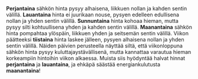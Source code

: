 **Perjantaina** sähkön hinta pysyy alhaisena, liikkuen nollan ja kahden sentin välillä. **Lauantaina** hinta ei juurikaan nouse, pysyen edelleen edullisena nollan ja yhden sentin välillä. **Sunnuntaina** hinta kohoaa hieman, mutta pysyy silti kohtuullisena yhden ja kahden sentin välillä. **Maanantaina** sähkön hinta pompahtaa ylöspäin, liikkuen yhden ja seitsemän sentin välillä. Viikon päätteeksi **tiistaina** hinta laskee jälleen, pysyen alhaisena nollan ja yhden sentin välillä. Näiden päivien perusteella näyttää siltä, että viikonloppuna sähkön hinta pysyy kuluttajaystävällisenä, mutta kannattaa varautua hieman korkeampiin hintoihin viikon alkaessa. Muista siis hyödyntää halvat hinnat **perjantaina** ja **lauantaina**, ja ehkäpä säästää energiankulutusta **maanantaina**!
